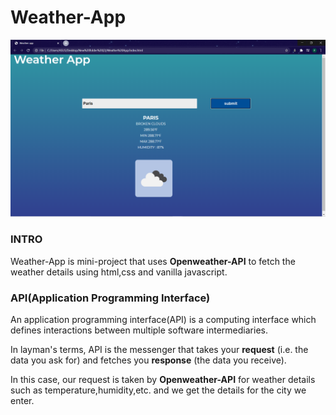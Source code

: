 # Weather-App


![Image of Weather App](https://github.com/PRATIKNALAWADE/Weather-App/blob/master/Weather%20App/icons/ssr.png)

### INTRO
Weather-App is mini-project that uses **Openweather-API** to fetch the weather details using html,css and vanilla javascript.



### API(Application Programming Interface)
An application programming interface(API) is a computing interface which defines interactions between multiple software intermediaries. 

In layman's terms, API is the messenger that takes your **request** (i.e. the data you ask for) and fetches you **response** (the data you receive).

In this case, our request is taken by **Openweather-API** for weather details such as temperature,humidity,etc. and we get the details for the city we enter.


